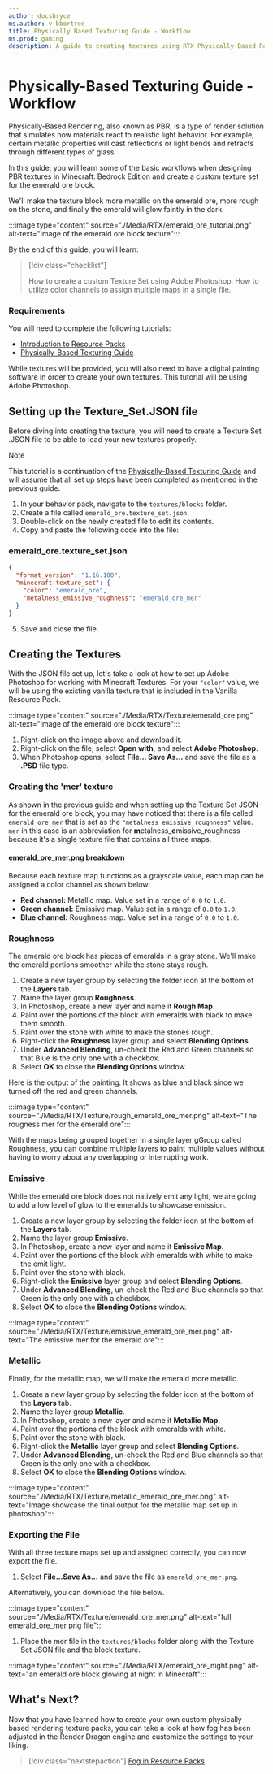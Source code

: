 ```yaml
---
author: docsbryce
ms.author: v-bbortree
title: Physically Based Texturing Guide - Workflow
ms.prod: gaming
description: A guide to creating textures using RTX Physically-Based Rendering with Adobe Photoshop
---
```


# Physically-Based Texturing Guide - Workflow

Physically-Based Rendering, also known as PBR, is a type of render solution that simulates how materials react to realistic light behavior. For example, certain metallic properties will cast reflections or light bends and refracts through different types of glass.

In this guide, you will learn some of the basic workflows when designing PBR textures in Minecraft: Bedrock Edition and create a custom texture set for the emerald ore block.

We'll make the texture block more metallic on the emerald ore, more rough on the stone, and finally the emerald will glow faintly in the dark.

:::image type="content" source="./Media/RTX/emerald_ore_tutorial.png" alt-text="image of the emerald ore block texture":::

By the end of this guide, you will learn:

> [!div class="checklist"]
>
> How to create a custom Texture Set using Adobe Photoshop.
> How to utilize color channels to assign multiple maps in a single file.

### Requirements

You will need to complete the following tutorials:

- [Introduction to Resource Packs](../../../ResourcePack.md)
- [Physically-Based Texturing Guide](RTX_PBRTexturingGuide_Intro.md)

While textures will be provided, you will also need to have a digital painting software in order to create your own textures. This tutorial will be using Adobe Photoshop.

## Setting up the Texture_Set.JSON file

Before diving into creating the texture, you will need to create a Texture Set .JSON file to be able to load your new textures properly.

> [!NOTE]
> This tutorial is a continuation of the [Physically-Based Texturing Guide](RTX_PBRTexturingGuide_Intro.md) and will assume that all set up steps have been completed as mentioned in the previous guide.

1. In your behavior pack, navigate to the `textures/blocks` folder.
1. Create a file called `emerald_ore.texture_set.json`.
1. Double-click on the newly created file to edit its contents.
1. Copy and paste the following code into the file:

### emerald_ore.texture_set.json

```JSON
{
  "format_version": "1.16.100",
  "minecraft:texture_set": {
    "color": "emerald_ore",
    "metalness_emissive_roughness": "emerald_ore_mer"
  }
}
```
5. Save and close the file.

## Creating the Textures

With the JSON file set up, let's take a look at how to set up Adobe Photoshop for working with Minecraft Textures. For your `"color"` value, we will be using the existing vanilla texture that is included in the Vanilla Resource Pack.

:::image type="content" source="./Media/RTX/Texture/emerald_ore.png" alt-text="image of the emerald ore block texture":::

1. Right-click on the image above and download it.
1. Right-click on the file, select **Open with**, and select **Adobe Photoshop**.
1. When Photoshop opens, select **File... Save As...** and save the file as a **.PSD** file type.

### Creating the 'mer' texture

As shown in the previous guide and when setting up the Texture Set JSON for the emerald ore block, you may have noticed that there is a file called `emerald_ore_mer` that is set as the `"metalness_emissive_roughness"` value. `mer` in this case is an abbreviation for **m**etalness_**e**missive_**r**oughness because it's a single texture file that contains all three maps.

#### emerald_ore_mer.png breakdown

Because each texture map functions as a grayscale value, each map can be assigned a color channel as shown below:

- **Red channel:** Metallic map. Value set in a range of `0.0` to `1.0`.
- **Green channel:** Emissive map. Value set in a range of `0.0` to `1.0`.
- **Blue channel:** Roughness map. Value set in a range of `0.0` to `1.0`.


### Roughness

The emerald ore block has pieces of emeralds in a gray stone. We'll make the emerald portions smoother while the stone stays rough.

1. Create a new layer group by selecting the folder icon at the bottom of the **Layers** tab.
1. Name the layer group **Roughness**.
1. In Photoshop, create a new layer and name it **Rough Map**.
1. Paint over the portions of the block with emeralds with black to make them smooth.
1. Paint over the stone with white to make the stones rough.
1. Right-click the **Roughness** layer group and select **Blending Options**.
1. Under **Advanced Blending**, un-check the Red and Green channels so that Blue is the only one with a checkbox.
1. Select **OK** to close the **Blending Options** window.

Here is the output of the painting. It shows as blue and black since we turned off the red and green channels.

:::image type="content" source="./Media/RTX/Texture/rough_emerald_ore_mer.png" alt-text="The rougness mer for the emerald ore":::

With the maps being grouped together in a single layer gGroup called Roughness, you can combine multiple layers to paint multiple values without having to worry about any overlapping or interrupting work.

### Emissive

While the emerald ore block does not natively emit any light, we are going to add a low level of glow to the emeralds to showcase emission.

1. Create a new layer group by selecting the folder icon at the bottom of the **Layers** tab.
1. Name the layer group **Emissive**.
1. In Photoshop, create a new layer and name it **Emissive Map**.
1. Paint over the portions of the block with emeralds with white to make the emit light.
1. Paint over the stone with black.
1. Right-click the **Emissive** layer group and select **Blending Options**.
1. Under **Advanced Blending**, un-check the Red and Blue channels so that Green is the only one with a checkbox.
1. Select **OK** to close the **Blending Options** window.

:::image type="content" source="./Media/RTX/Texture/emissive_emerald_ore_mer.png" alt-text="The emissive mer for the emerald ore":::

### Metallic

Finally, for the metallic map, we will make the emerald more metallic.

1. Create a new layer group by selecting the folder icon at the bottom of the **Layers** tab.
1. Name the layer group **Metallic**.
1. In Photoshop, create a new layer and name it **Metallic Map**.
1. Paint over the portions of the block with emeralds with white.
1. Paint over the stone with black.
1. Right-click the **Metallic** layer group and select **Blending Options**.
1. Under **Advanced Blending**, un-check the Red and Blue channels so that Green is the only one with a checkbox.
1. Select **OK** to close the **Blending Options** window.


:::image type="content" source="./Media/RTX/Texture/metallic_emerald_ore_mer.png" alt-text="Image showcase the final output for the metallic map set up in photoshop":::

### Exporting the File

With all three texture maps set up and assigned correctly, you can now export the file.

1. Select **File...Save As...** and save the file as `emerald_ore_mer.png`.

Alternatively, you can download the file below.

:::image type="content" source="./Media/RTX/Texture/emerald_ore_mer.png" alt-text="full emerald_ore_mer png file":::

1. Place the mer file in the `textures/blocks` folder along with the Texture Set JSON file and the block texture.

:::image type="content" source="./Media/RTX/emerald_ore_night.png" alt-text="an emerald ore block glowing at night in Minecraft":::


## What's Next?

Now that you have learned how to create your own custom physically based rendering texture packs, you can take a look at how fog has been adjusted in the Render Dragon engine and customize the settings to your liking.

> [!div class="nextstepaction"]
> [Fog in Resource Packs](../../../FogInResourcePacks.md)